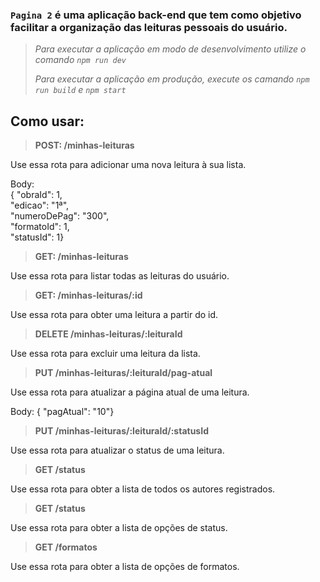 ### ```Pagina 2``` é uma aplicação back-end que tem como objetivo facilitar a organização das leituras pessoais do usuário.

> *<p>Para executar a aplicação em modo de desenvolvimento utilize o comando ```npm run dev```</p>*
> *<p>Para executar a aplicação em produção, execute os camando ```npm run build``` e ```npm start```</p>*

## Como usar:
> **POST: /minhas-leituras**
<p>Use essa rota para adicionar uma nova leitura à sua lista.</p>
<p>Body: </br>
 { "obraId": 1, </br>
  "edicao": "1ª",  </br>
  "numeroDePag": "300",  </br>
  "formatoId": 1,  </br>
  "statusId": 1}
</p>

> **GET: /minhas-leituras**
<p>Use essa rota para listar todas as leituras do usuário.</p>

> **GET: /minhas-leituras/:id**
<p>Use essa rota para obter uma leitura a partir do id.</p>

> **DELETE /minhas-leituras/:leituraId**
<p>Use essa rota para excluir uma leitura da lista.</p>

> **PUT /minhas-leituras/:leituraId/pag-atual**
<p>Use essa rota para atualizar a página atual de uma leitura.</p>
<p>Body: 
{ "pagAtual": "10"}
</p>

> **PUT /minhas-leituras/:leituraId/:statusId**
<p>Use essa rota para atualizar o status de uma leitura.</p>

> **GET /status**
<p>Use essa rota para obter a lista de todos os autores registrados.</p>

> **GET /status**
<p>Use essa rota para obter a lista de opções de status.</p>

> **GET /formatos**
<p>Use essa rota para obter a lista de opções de formatos.</p>
